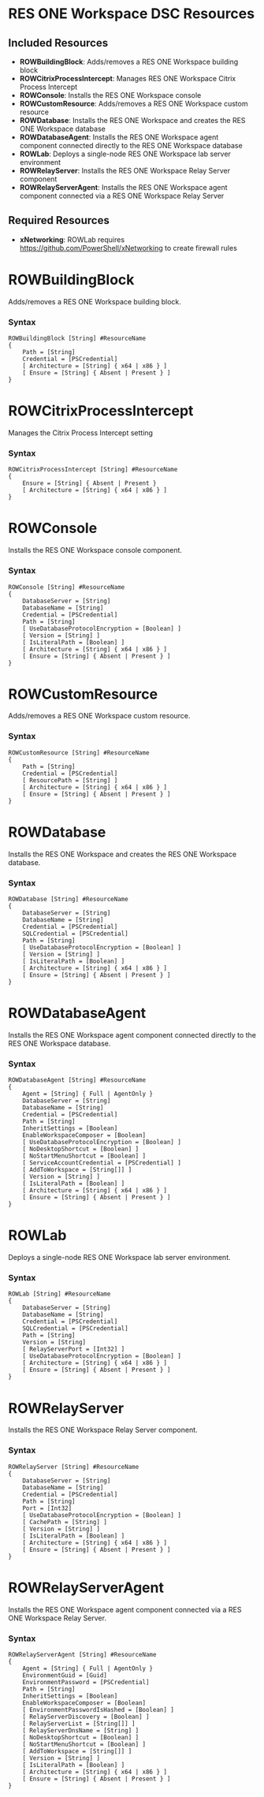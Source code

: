 RES ONE Workspace DSC Resources
===============================
## Included Resources
* **ROWBuildingBlock**: Adds/removes a RES ONE Workspace building block
* **ROWCitrixProcessIntercept**: Manages RES ONE Workspace Citrix Process Intercept
* **ROWConsole**: Installs the RES ONE Workspace console
* **ROWCustomResource**: Adds/removes a RES ONE Workspace custom resource
* **ROWDatabase**: Installs the RES ONE Workspace and creates the RES ONE Workspace database
* **ROWDatabaseAgent**: Installs the RES ONE Workspace agent component connected directly to the RES ONE Workspace database
* **ROWLab**: Deploys a single-node RES ONE Workspace lab server environment
* **ROWRelayServer**: Installs the RES ONE Workspace Relay Server component
* **ROWRelayServerAgent**: Installs the RES ONE Workspace agent component connected via a RES ONE Workspace Relay Server

## Required Resources
* **xNetworking**: ROWLab requires https://github.com/PowerShell/xNetworking to create firewall rules

ROWBuildingBlock
================
Adds/removes a RES ONE Workspace building block.
### Syntax
```
ROWBuildingBlock [String] #ResourceName
{
    Path = [String]
    Credential = [PSCredential]
    [ Architecture = [String] { x64 | x86 } ]
    [ Ensure = [String] { Absent | Present } ]
}

```

ROWCitrixProcessIntercept
=========================
Manages the Citrix Process Intercept setting
### Syntax
```
ROWCitrixProcessIntercept [String] #ResourceName
{
    Ensure = [String] { Absent | Present }
    [ Architecture = [String] { x64 | x86 } ]
}
```

ROWConsole
==========
Installs the RES ONE Workspace console component.
### Syntax
```
ROWConsole [String] #ResourceName
{
    DatabaseServer = [String]
    DatabaseName = [String]
    Credential = [PSCredential]
    Path = [String]
    [ UseDatabaseProtocolEncryption = [Boolean] ]
    [ Version = [String] ]
    [ IsLiteralPath = [Boolean] ]
    [ Architecture = [String] { x64 | x86 } ]
    [ Ensure = [String] { Absent | Present } ]
}
```

ROWCustomResource
=================
Adds/removes a RES ONE Workspace custom resource.
### Syntax
```
ROWCustomResource [String] #ResourceName
{
    Path = [String]
    Credential = [PSCredential]
    [ ResourcePath = [String] ]
    [ Architecture = [String] { x64 | x86 } ]
    [ Ensure = [String] { Absent | Present } ]
}

```

ROWDatabase
===========
Installs the RES ONE Workspace and creates the RES ONE Workspace database.
### Syntax
```
ROWDatabase [String] #ResourceName
{
    DatabaseServer = [String]
    DatabaseName = [String]
    Credential = [PSCredential]
    SQLCredential = [PSCredential]
    Path = [String]
    [ UseDatabaseProtocolEncryption = [Boolean] ]
    [ Version = [String] ]
    [ IsLiteralPath = [Boolean] ]
    [ Architecture = [String] { x64 | x86 } ]
    [ Ensure = [String] { Absent | Present } ]
}
```

ROWDatabaseAgent
================
Installs the RES ONE Workspace agent component connected directly to the RES ONE Workspace database.
### Syntax
```
ROWDatabaseAgent [String] #ResourceName
{
    Agent = [String] { Full | AgentOnly }
    DatabaseServer = [String]
    DatabaseName = [String]
    Credential = [PSCredential]
    Path = [String]
    InheritSettings = [Boolean]
    EnableWorkspaceComposer = [Boolean]
    [ UseDatabaseProtocolEncryption = [Boolean] ]
    [ NoDesktopShortcut = [Boolean] ]
    [ NoStartMenuShortcut = [Boolean] ]
    [ ServiceAccountCredential = [PSCredential] ]
    [ AddToWorkspace = [String[]] ]
    [ Version = [String] ]
    [ IsLiteralPath = [Boolean] ]
    [ Architecture = [String] { x64 | x86 } ]
    [ Ensure = [String] { Absent | Present } ]
}
```

ROWLab
======
Deploys a single-node RES ONE Workspace lab server environment.
### Syntax
```
ROWLab [String] #ResourceName
{
    DatabaseServer = [String]
    DatabaseName = [String]
    Credential = [PSCredential]
    SQLCredential = [PSCredential]
    Path = [String]
    Version = [String]
    [ RelayServerPort = [Int32] ]
    [ UseDatabaseProtocolEncryption = [Boolean] ]
    [ Architecture = [String] { x64 | x86 } ]
    [ Ensure = [String] { Absent | Present } ]
}
```

ROWRelayServer
==============
Installs the RES ONE Workspace Relay Server component.
### Syntax
```
ROWRelayServer [String] #ResourceName
{
    DatabaseServer = [String]
    DatabaseName = [String]
    Credential = [PSCredential]
    Path = [String]
    Port = [Int32]
    [ UseDatabaseProtocolEncryption = [Boolean] ]
    [ CachePath = [String] ]
    [ Version = [String] ]
    [ IsLiteralPath = [Boolean] ]
    [ Architecture = [String] { x64 | x86 } ]
    [ Ensure = [String] { Absent | Present } ]
}
```

ROWRelayServerAgent
===================
Installs the RES ONE Workspace agent component connected via a RES ONE Workspace Relay Server.
### Syntax
```
ROWRelayServerAgent [String] #ResourceName
{
    Agent = [String] { Full | AgentOnly }
    EnvironmentGuid = [Guid]
    EnvironmentPassword = [PSCredential]
    Path = [String]
    InheritSettings = [Boolean]
    EnableWorkspaceComposer = [Boolean]
    [ EnvironmentPasswordIsHashed = [Boolean] ]
    [ RelayServerDiscovery = [Boolean] ]
    [ RelayServerList = [String[]] ]
    [ RelayServerDnsName = [String] ]
    [ NoDesktopShortcut = [Boolean] ]
    [ NoStartMenuShortcut = [Boolean] ]
    [ AddToWorkspace = [String[]] ]
    [ Version = [String] ]
    [ IsLiteralPath = [Boolean] ]
    [ Architecture = [String] { x64 | x86 } ]
    [ Ensure = [String] { Absent | Present } ]
}

```
